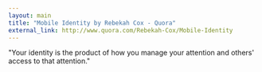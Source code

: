 ```yaml
---
layout: main
title: "Mobile Identity by Rebekah Cox - Quora"
external_link: http://www.quora.com/Rebekah-Cox/Mobile-Identity
---
```

"Your identity is the product of how you manage your attention and others'
access to that attention."

